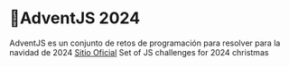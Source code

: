 # 🎁AdventJS 2024

AdventJS es un conjunto de retos de programación para resolver para la navidad de 2024
[Sitio Oficial](https://adventjs.dev/)
Set of JS challenges for 2024 christmas
